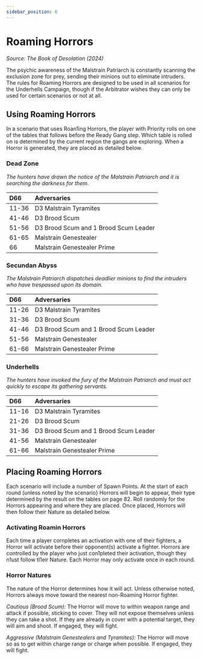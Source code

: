 ```yaml
---
sidebar_position: 6
---
```


# Roaming Horrors
_Source: The Book of Desolation (2024)_

The psychic awareness of the Malstrain Patriarch is constantly scanning the exclusion zone for prey, sending their minions out to eliminate intruders. The rules for Roaming Horrors are designed to be used in all scenarios for the Underhells Campaign, though if the Arbitrator wishes they can only be used for certain scenarios or not at all. 

Using Roaming Horrors[​](#using-roaming-horrors "Direct link to Using Roaming Horrors")
---------------------------------------------------------------------------------------------
In a scenario that uses Roan1ing Horrors, the player with Priority rolls on one of the tables that follows before the Ready Gang step. Which table is rolled on is determined by the current region the gangs are exploring. When a Horror is generated, they are placed as detailed below. 


### Dead Zone[​](#dead-zone "Direct link to Dead Zone")

_The hunters have drawn the notice of the Malstrain Patriarch and it is searching the darkness for them._

|D66    |Adversaries                          |
|:------|:------------------------------------|
|11-36  |D3 Malstrain Tyramites               |
|41-46  |D3 Brood Scum                        |
|51-56  |D3 Brood Scum and 1 Brood Scum Leader|
|61-65  |Malstrain Genestealer                |
|66     |Malstrain Genestealer Prime          |

### Secundan Abyss[​](#secundan-abyss "Direct link to Secundan Abyss")

_The Malstrain Patriarch dispatches deadlier minions to find the intruders who have trespassed upon its domain._

|D66    |Adversaries                          |
|:------|:------------------------------------|
|11-26  |D3 Malstrain Tyramites               |
|31-36  |D3 Brood Scum                        |
|41-46  |D3 Brood Scum and 1 Brood Scum Leader|
|51-56  |Malstrain Genestealer                |
|61-66  |Malstrain Genestealer Prime          |

### Underhells[​](#underhells "Direct link to Underhells")

_The hunters have invoked the fury of the Malstrain Patriarch and must act quickly to escape its gathering servants._

|D66    |Adversaries                          |
|:------|:------------------------------------|
|11-16  |D3 Malstrain Tyramites               |
|21-26  |D3 Brood Scum                        |
|31-36  |D3 Brood Scum and 1 Brood Scum Leader|
|41-56  |Malstrain Genestealer                |
|61-66  |Malstrain Genestealer Prime          |

Placing Roaming Horrors[​](#placing-roaming-horrors "Direct link to Placing Roaming Horrors")
---------------------------------------------------------------------------------------------
Each scenario will include a number of Spawn Points. At the start of each round (unless noted by the scenario} Horrors will begin to appear, their type determined by the result on the tables on page 82. Roll randomly for the Horrors appearing and where they are placed. Once placed, Horrors will then follow their Nature as detailed below.

### Activating Roamin Horrors[​](#activating-roaming-horrors "Direct link to Activating Roaming Horrors")

Each time a player cornpletes an activation with one of their fighters, a Horror will activate before their opponent(s) activate a fighter. Horrors are controlled by the player who just con1pleted their activation, though they n1ust follow tl1eir Nature. Each Horror may only activate once in each round.

### Horror Natures[​](#horror-natures "Direct link to Horror Natures")

The nature of the Horror determines how it will act. Unless otherwise noted, Horrors always move toward the nearest non-Roaming Horror fighter.

*Cautious (Brood Scum):* The Horror will move to within weapon range and attack if possible, sticking to cover. They will not expose themselves unless they can take a shot. If they are already in cover with a potential target, they will aim and shoot. If engaged, they will fight.

*Aggressive (Malstrain Genestealers and Tyramites):* The Horror will move so as to get within charge range or charge when possible. lf engaged, they will fight. 
